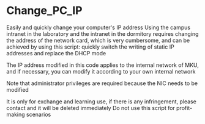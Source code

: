 # Change_PC_IP
Easily and quickly change your computer's IP address
Using the campus intranet in the laboratory and the intranet in the dormitory requires changing the address of the network card, which is very cumbersome, and can be achieved by using this script: quickly switch the writing of static IP addresses and replace the DHCP mode

The IP address modified in this code applies to the internal network of MKU, and if necessary, you can modify it according to your own internal network

Note that administrator privileges are required because the NIC needs to be modified

It is only for exchange and learning use, if there is any infringement, please contact and it will be deleted immediately
Do not use this script for profit-making scenarios
